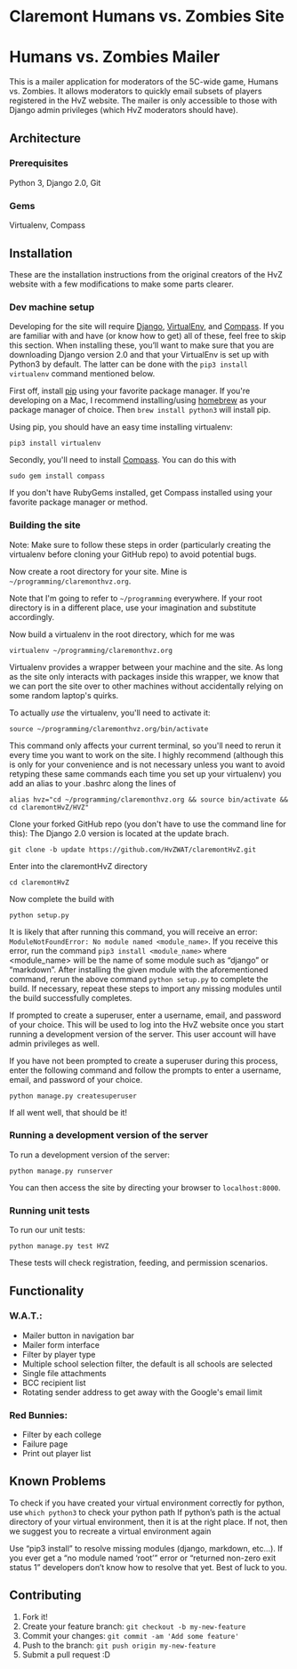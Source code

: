 Claremont Humans vs. Zombies Site
====================================

# Humans vs. Zombies Mailer

This is a mailer application for moderators of the 5C-wide game, Humans vs. Zombies. It allows moderators to quickly email subsets of players registered in the HvZ website. The mailer is only accessible to those with Django admin privileges (which HvZ moderators should have). 

## Architecture
### Prerequisites
Python 3,
Django 2.0,
Git

### Gems
Virtualenv,
Compass

## Installation
These are the installation instructions from the original creators of the HvZ website with a few modifications to make some parts clearer. 

### Dev machine setup

Developing for the site will require [Django](http://www.djangoproject.com/), [VirtualEnv](http://pypi.python.org/pypi/virtualenv/),
and [Compass](http://rubygems.org/gems/compass). If you are familiar with and have (or know how to
get) all of these, feel free to skip this section. When installing these, you’ll want to make sure that you are downloading Django version 2.0 and that your VirtualEnv is set up with Python3 by default. The latter can be done with the `pip3 install virtualenv` command mentioned below.

First off, install [pip](http://www.pip-installer.org/) using your favorite package manager. If you're developing on a Mac, I recommend installing/using [homebrew](http://mxcl.github.io/homebrew/) as your package manager of choice. Then `brew install python3` will install pip.

Using pip, you should have an easy time installing virtualenv:

    pip3 install virtualenv

Secondly, you'll need to install [Compass](http://rubygems.org/gems/compass). You can do this with

    sudo gem install compass

If you don't have RubyGems installed, get Compass installed using your
favorite package manager or method.

### Building the site

Note: Make sure to follow these steps in order (particularly 
creating the virtualenv before cloning your GitHub repo) to avoid
potential bugs.

Now create a root directory for your site. Mine is
`~/programming/claremonthvz.org`.

Note that I'm going to refer to `~/programming` everywhere. If your
root directory is in a different place, use your imagination and
substitute accordingly.

Now build a virtualenv in the root directory, which for me was

    virtualenv ~/programming/claremonthvz.org

Virtualenv provides a wrapper between your machine and the site. As
long as the site only interacts with packages inside this wrapper, we
know that we can port the site over to other machines without
accidentally relying on some random laptop's quirks.

To actually *use* the virtualenv, you'll need to activate it:

    source ~/programming/claremonthvz.org/bin/activate

This command only affects your current terminal, so you'll need to
rerun it every time you want to work on the site. I highly recommend (although
this is only for your convenience and is not necessary unless you want to avoid
retyping these same commands each time you set up your virtualenv)
you add an alias to your .bashrc along the lines of

    alias hvz="cd ~/programming/claremonthvz.org && source bin/activate && cd claremontHvZ/HVZ"

Clone your forked GitHub repo (you don't have to use the command line
for this): The Django 2.0 version is located at the update brach.

    git clone -b update https://github.com/HvZWAT/claremontHvZ.git

Enter into the claremontHvZ directory

    cd claremontHvZ

Now complete the build with

    python setup.py

It is likely that after running this command, you will receive an error: `ModuleNotFoundError: No module named <module_name>`. If you receive this error, run the command `pip3 install <module_name>` where <module_name> will be the name of some module such as “django” or “markdown”. After installing the given module with the aforementioned command, rerun the above command `python setup.py` to complete the build. If necessary, repeat these steps to import any missing modules until the build successfully completes.

If prompted to create a superuser, enter a username, email, 
and password of your choice. This will be used to log into the 
HvZ website once you start running a development version of
the server. This user account will have admin privileges as well. 

If you have not been prompted to create a superuser during this 
process, enter the following command and follow the prompts to 
enter a username, email, and password of your choice.

    python manage.py createsuperuser

If all went well, that should be it! 

### Running a development version of the server

To run a development version of the server:

    python manage.py runserver

You can then access the site by directing your browser to `localhost:8000`.

### Running unit tests

To run our unit tests:

    python manage.py test HVZ

These tests will check registration, feeding, and permission scenarios.

## Functionality
### W.A.T.:
* Mailer button in navigation bar
* Mailer form interface 
* Filter by player type
* Multiple school selection filter, the default is all schools are selected
* Single file attachments
* BCC recipient list
* Rotating sender address to get away with the Google's email limit

### Red Bunnies:
* Filter by each college
* Failure page
* Print out player list

## Known Problems
To check if you have created your virtual environment correctly for python, use `which python3` to check your python path
If python’s path is the actual directory of your virtual environment, then it is at the right place.
If not, then we suggest you to recreate a virtual environment again

Use “pip3 install” to resolve missing modules (django, markdown, etc…).
If you ever get a “no module named ‘root’” error or “returned non-zero exit status 1” developers don’t know how to resolve that yet. Best of luck to you.

## Contributing

1. Fork it!
2. Create your feature branch: `git checkout -b my-new-feature`
3. Commit your changes: `git commit -am 'Add some feature'`
4. Push to the branch: `git push origin my-new-feature`
5. Submit a pull request :D


